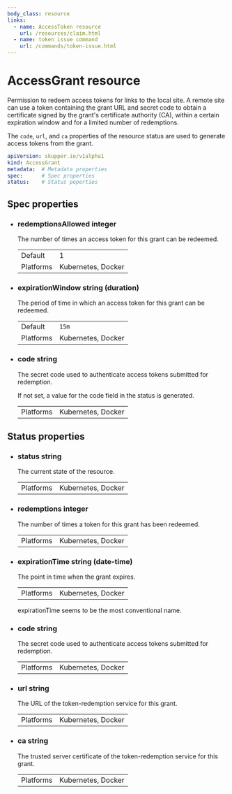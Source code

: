 ```yaml
---
body_class: resource
links:
  - name: AccessToken resource
    url: /resources/claim.html
  - name: token issue command
    url: /commands/token-issue.html
---
```


# AccessGrant resource

<section>

Permission to redeem access tokens for links to the local
site.  A remote site can use a token containing the grant
URL and secret code to obtain a certificate signed by the
grant's certificate authority (CA), within a certain
expiration window and for a limited number of redemptions.

The `code`, `url`, and `ca` properties of the resource
status are used to generate access tokens from the grant.

~~~ yaml
apiVersion: skupper.io/v1alpha1
kind: AccessGrant
metadata:  # Metadata properties
spec:      # Spec properties
status:    # Status poperties
~~~

</section>

<section>

## Spec properties

- <h3 id="redemptionsallowed">redemptionsAllowed <span class="property-info">integer</span></h3>

  The number of times an access token for this grant can
  be redeemed.

  | | |
  |-|-|
  | Default | 1 |
  | Platforms | Kubernetes, Docker |
  

- <h3 id="expirationwindow">expirationWindow <span class="property-info">string (duration)</span></h3>

  The period of time in which an access token for this
  grant can be redeemed.

  | | |
  |-|-|
  | Default | `15m` |
  | Platforms | Kubernetes, Docker |
  

- <h3 id="code">code <span class="property-info">string</span></h3>

  The secret code used to authenticate access tokens
  submitted for redemption.
  
  If not set, a value for the code field in the status is
  generated.

  | | |
  |-|-|
  | Platforms | Kubernetes, Docker |
  

</section>

<section>

## Status properties

- <h3 id="status">status <span class="property-info">string</span></h3>

  The current state of the resource.

  | | |
  |-|-|
  | Platforms | Kubernetes, Docker |
  

- <h3 id="redemptions">redemptions <span class="property-info">integer</span></h3>

  The number of times a token for this grant has been
  redeemed.

  | | |
  |-|-|
  | Platforms | Kubernetes, Docker |
  

- <h3 id="expirationtime">expirationTime <span class="property-info">string (date-time)</span></h3>

  The point in time when the grant expires.

  | | |
  |-|-|
  | Platforms | Kubernetes, Docker |
  

  <section class="notes">

  expirationTime seems to be the most conventional name.

  </section>

- <h3 id="code">code <span class="property-info">string</span></h3>

  The secret code used to authenticate access tokens
  submitted for redemption.

  | | |
  |-|-|
  | Platforms | Kubernetes, Docker |
  

- <h3 id="url">url <span class="property-info">string</span></h3>

  The URL of the token-redemption service for this grant.

  | | |
  |-|-|
  | Platforms | Kubernetes, Docker |
  

- <h3 id="ca">ca <span class="property-info">string</span></h3>

  The trusted server certificate of the token-redemption
  service for this grant.

  | | |
  |-|-|
  | Platforms | Kubernetes, Docker |
  

</section>
